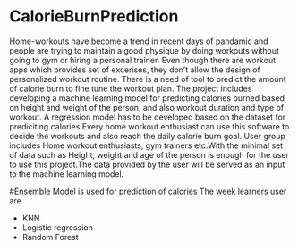 # CalorieBurnPrediction
Home-workouts have become a trend in recent days of pandamic and people are trying to maintain a good physique by doing workouts without going to gym or hiring a personal trainer. Even though there are workout apps which provides set of excerises, they don’t allow the design of personalized workout routine. There is a need of tool to predict the amount of calorie burn to fine tune the workout plan. The project includes developing a machine learning model for predicting calories burned based on height and weight of the person, and also workout duration and type of workout. A regression model has to be developed based on the dataset for prediciting calories.Every home workout enthusiast can use this software to decide the workouts and also reach the daily calorie burn goal. User group includes Home workout enthusiasts, gym trainers etc.With the minimal set of data such as Height, weight and age of the person is enough for the user to use this project.The data provided by the user will be served as an input to the machine learning model.

#Ensemble Model is used for prediction of calories
The week learners user are
- KNN
- Logistic regression
- Random Forest
